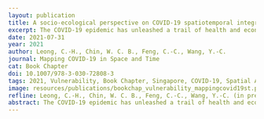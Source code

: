 ```yaml
---
layout: publication
title: A socio-ecological perspective on COVID-19 spatiotemporal integrated vulnerability in Singapore
excerpt: The COVID-19 epidemic has unleashed a trail of health and economic destruction since the first infected patient was reported in Wuhan, China in late 2019. While this disease is seemingly not as deadly compared to SARS, Ebola, or MERS, it is an exceptionally virulent plague. Evidence has suggested that certain segments of the population and environmental attributes are more vulnerable. Specifically, the elderly people and those with pre-existing medical conditions reported the highest morbidity from COVID-19 infection.
date: 2021-07-31
year: 2021
author: Leong, C.-H., Chin, W. C. B., Feng, C.-C., Wang, Y.-C.
journal: Mapping COVID-19 in Space and Time
cat: Book Chapter
doi: 10.1007/978-3-030-72808-3
tags: 2021, Vulnerability, Book Chapter, Singapore, COVID-19, Spatial Analysis
image: resources/publications/bookchap_vulnerability_mappingcovid19st.png
refline: Leong, C.-H., Chin, W. C. B., Feng, C.-C., Wang, Y.-C. (in press) A socio-ecological perspective on COVID-19 spatiotemporal integrated vulnerability in Singapore. In S.-L. Shaw, D. Sui (eds.), Mapping COVID-19 in Space and Time, Book Series: Human Dynamics in Smart Cities. Springer: Switzerland, ISBN: 978-3-030-72807-6. Expected publication date: 2021/7
abstract: The COVID-19 epidemic has unleashed a trail of health and economic destruction since the first infected patient was reported in Wuhan, China in late 2019. While this disease is seemingly not as deadly compared to SARS, Ebola, or MERS, it is an exceptionally virulent plague. Evidence has suggested that certain segments of the population and environmental attributes are more vulnerable. Specifically, the elderly people and those with pre-existing medical conditions reported the highest morbidity from COVID-19 infection. Places that are densely populated, with voluminous human traffic, and fleeting social interactions are ostensibly most conducive for viral transmission. Geospatial networks with high centrality and transitivity such as public transportations, leisure and recreational spaces, and workplaces, are locations most susceptible to COVID-19. In response to this epidemic, Singapore entered into a lockdown to curb the spread. All but essential workers such as those in healthcare, public services, and critical supply chains, were required to work from home and minimize interpersonal contact. This study aims to understand local vulnerability by introducing changes of risks and human mobilities across space and time. The study develops a socio-ecological framework of epidemiology using a set of social, built, and spatial features known to influence disease transmission. Subzones with higher integrated vulnerabilities could receive greater epidemiological attention and support in future pandemics.
---
```

